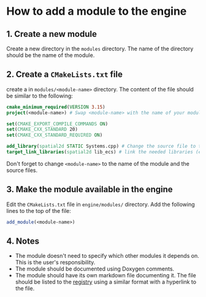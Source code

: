 
# How to add a module to the engine

## 1. Create a new module

Create a new directory in the `modules` directory. The name of the directory should be the name of the module.

## 2. Create a `CMakeLists.txt` file

create a in `modules/<module-name>` directory. The content of the file should be similar to the following:

```cmake
cmake_minimum_required(VERSION 3.15)
project(<module-name>) # Swap <module-name> with the name of your module

set(CMAKE_EXPORT_COMPILE_COMMANDS ON)
set(CMAKE_CXX_STANDARD 20)
set(CMAKE_CXX_STANDARD_REQUIRED ON)

add_library(spatial2d STATIC Systems.cpp) # Change the source file to the source file of the module
target_link_libraries(spatial2d lib_ecs) # link the needed libraries (ex: raylib, etc...)
```

Don't forget to change `<module-name>` to the name of the module and the source files.

## 3. Make the module available in the engine

Edit the `CMakeLists.txt` file in `engine/modules/` directory. Add the following lines to the top of the file:

```cmake
add_module(<module-name>)
```

## 4. Notes

- The module doesn't need to specify which other modules it depends on. This is the user's responsibility.
- The module should be documented using Doxygen comments.
- The module should have its own markdown file documenting it. The file should be listed to the [registry](registry.md) using a similar format with a hyperlink to the file.